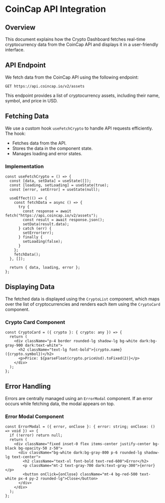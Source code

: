 # CoinCap API Integration

## Overview
This document explains how the Crypto Dashboard fetches real-time cryptocurrency data from the CoinCap API and displays it in a user-friendly interface.

## API Endpoint
We fetch data from the CoinCap API using the following endpoint:

```
GET https://api.coincap.io/v2/assets
```

This endpoint provides a list of cryptocurrency assets, including their name, symbol, and price in USD.

## Fetching Data
We use a custom hook `useFetchCrypto` to handle API requests efficiently. The hook:
- Fetches data from the API.
- Stores the data in the component state.
- Manages loading and error states.

### Implementation
```tsx
const useFetchCrypto = () => {
  const [data, setData] = useState([]);
  const [loading, setLoading] = useState(true);
  const [error, setError] = useState(null);

  useEffect(() => {
    const fetchData = async () => {
      try {
        const response = await fetch("https://api.coincap.io/v2/assets");
        const result = await response.json();
        setData(result.data);
      } catch (err) {
        setError(err);
      } finally {
        setLoading(false);
      }
    };
    fetchData();
  }, []);

  return { data, loading, error };
};
```

## Displaying Data
The fetched data is displayed using the `CryptoList` component, which maps over the list of cryptocurrencies and renders each item using the `CryptoCard` component.

### Crypto Card Component
```tsx
const CryptoCard = ({ crypto }: { crypto: any }) => {
  return (
    <div className="p-4 border rounded-lg shadow-lg bg-white dark:bg-gray-900 dark:text-white">
      <h2 className="text-lg font-bold">{crypto.name} ({crypto.symbol})</h2>
      <p>Price: ${parseFloat(crypto.priceUsd).toFixed(2)}</p>
    </div>
  );
};
```

## Error Handling
Errors are centrally managed using an `ErrorModal` component. If an error occurs while fetching data, the modal appears on top.

### Error Modal Component
```tsx
const ErrorModal = ({ error, onClose }: { error: string; onClose: () => void }) => {
  if (!error) return null;
  return (
    <div className="fixed inset-0 flex items-center justify-center bg-black bg-opacity-50 z-50">
      <div className="bg-white dark:bg-gray-800 p-6 rounded-lg shadow-lg text-center">
        <h2 className="text-xl font-bold text-red-600">Error</h2>
        <p className="mt-2 text-gray-700 dark:text-gray-300">{error}</p>
        <button onClick={onClose} className="mt-4 bg-red-500 text-white px-4 py-2 rounded-lg">Close</button>
      </div>
    </div>
  );
};
```

